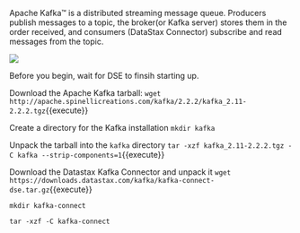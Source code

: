 Apache Kafka™ is a distributed streaming message queue. Producers publish messages to a topic, the broker(or Kafka server) stores them in the order received, and consumers (DataStax Connector) subscribe and read messages from the topic.

![](assets/messagelog.png.png)

Before you begin, wait for DSE to finsih starting up.

Download the Apache Kafka tarball:
`wget http://apache.spinellicreations.com/kafka/2.2.2/kafka_2.11-2.2.2.tgz`{{execute}}

Create a directory for the Kafka installation
`mkdir kafka`

Unpack the tarball into the `kafka` directory
`tar -xzf kafka_2.11-2.2.2.tgz -C kafka --strip-components=1`{{execute}}

Download the Datastax Kafka Connector and unpack it
`wget https://downloads.datastax.com/kafka/kafka-connect-dse.tar.gz`{{execute}}

`mkdir kafka-connect`

`tar -xzf -C kafka-connect`
